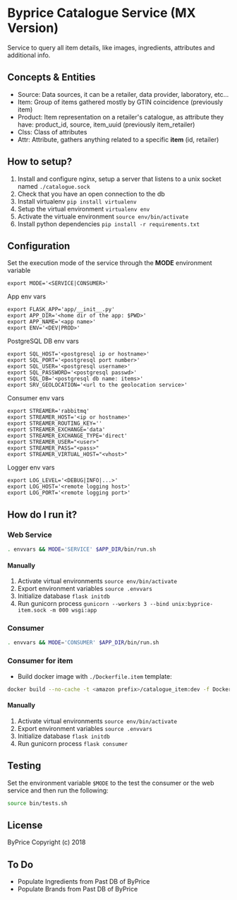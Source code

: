 # Byprice Catalogue Service (MX Version)

Service to query all item details, like images, ingredients, attributes and additional info.

## Concepts & Entities

* Source: Data sources, it can be a retailer, data provider, laboratory, etc...
* Item: Group of items gathered mostly by GTIN coincidence (previously item)
* Product: Item representation on a retailer's catalogue, as attribute they have: product_id, source, item_uuid (previously item_retailer)
* Clss: Class of attributes
* Attr: Attribute, gathers anything related to a specific **item** (id, retailer)

## How to setup?

1. Install and configure nginx, setup a server that listens to a unix socket named `./catalogue.sock`
2. Check that you have an open connection to the db
3. Install virtualenv `pip install virtualenv`
4. Setup the virtual environment `virtualenv env`
5. Activate the virtuale environment `source env/bin/activate`
6. Install python dependencies `pip install -r requirements.txt`

## Configuration

Set the execution mode of the service through the **MODE** environment variable

```shell
export MODE='<SERVICE|CONSUMER>'
```

App env vars

```shell
export FLASK_APP='app/__init__.py'
export APP_DIR='<home dir of the app: $PWD>'
export APP_NAME='<app name>'
export ENV='<DEV|PROD>'
```

PostgreSQL DB env vars

```shell
export SQL_HOST='<postgresql ip or hostname>'
export SQL_PORT='<postgresql port number>'
export SQL_USER='<postgresql username>'
export SQL_PASSWORD='<postgresql passwd>'
export SQL_DB='<postgresql db name: items>'
export SRV_GEOLOCATION='<url to the geolocation service>'
```

Consumer env vars

```shell
export STREAMER='rabbitmq'
export STREAMER_HOST='<ip or hostname>'
export STREAMER_ROUTING_KEY=''
export STREAMER_EXCHANGE='data'
export STREAMER_EXCHANGE_TYPE='direct'
export STREAMER_USER="<user>"
export STREAMER_PASS="<pass>"
export STREAMER_VIRTUAL_HOST="<vhost>"
```

Logger env vars

```shell
export LOG_LEVEL='<DEBUG|INFO|...>'
export LOG_HOST='<remote logging host>'
export LOG_PORT='<remote logging port>'
```

## How do I run it?

### Web Service

```bash
. envvars && MODE='SERVICE' $APP_DIR/bin/run.sh
```

#### Manually

1. Activate virtual environments `source env/bin/activate`
2. Export environment variables `source .envvars`
3. Initialize database `flask initdb`
4. Run gunicorn process `gunicorn --workers 3 --bind unix:byprice-item.sock -m 000 wsgi:app`

### Consumer

```bash
. envvars && MODE='CONSUMER' $APP_DIR/bin/run.sh
```

### Consumer for item

- Build docker image with `./Dockerfile.item` template:

```bash
docker build --no-cache -t <amazon prefix>/catalogue_item:dev -f Dockerfile.item .
```

#### Manually

1. Activate virtual environments `source env/bin/activate`
2. Export environment variables `source .envvars`
3. Initialize database `flask initdb`
4. Run gunicorn process `flask consumer`

## Testing

Set the environment variable `$MODE` to the test the consumer or the web service and then run the following:

```bash
source bin/tests.sh
```


## License

ByPrice Copyright (c) 2018

## To Do

- Populate Ingredients from Past DB of ByPrice
- Populate Brands from Past DB of ByPrice
